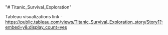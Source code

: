 "# Titanic_Survival_Exploration" 

Tableau visualizations link - https://public.tableau.com/views/Titanic_Survival_Exploration_story/Story1?:embed=y&:display_count=yes

